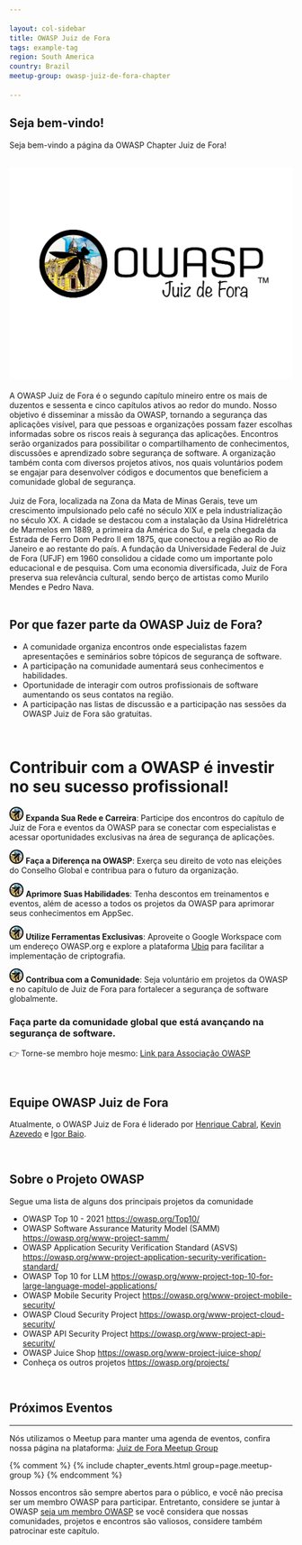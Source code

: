 ```yaml
---

layout: col-sidebar
title: OWASP Juiz de Fora
tags: example-tag
region: South America
country: Brazil
meetup-group: owasp-juiz-de-fora-chapter

---
```


## Seja bem-vindo!
Seja bem-vindo a página da OWASP Chapter Juiz de Fora!

<br>
<center>
<img src="assets/images/owasp-JF-black.png">
</center>

<br>
A OWASP Juiz de Fora é o segundo capítulo mineiro entre os mais de duzentos e sessenta e cinco capítulos ativos ao redor do mundo. Nosso objetivo é disseminar a missão da OWASP, tornando a segurança das aplicações visível, para que pessoas e organizações possam fazer escolhas informadas sobre os riscos reais à segurança das aplicações.
Encontros serão organizados para possibilitar o compartilhamento de conhecimentos, discussões e aprendizado sobre segurança de software. A organização também conta com diversos projetos ativos, nos quais voluntários podem se engajar para desenvolver códigos e documentos que beneficiem a comunidade global de segurança.<br>
<br>
Juiz de Fora, localizada na Zona da Mata de Minas Gerais, teve um crescimento impulsionado pelo café no século XIX e pela industrialização no século XX.
A cidade se destacou com a instalação da Usina Hidrelétrica de Marmelos em 1889, a primeira da América do Sul, e pela chegada da Estrada de Ferro Dom Pedro II em 1875, que conectou a região ao Rio de Janeiro e ao restante do país.
A fundação da Universidade Federal de Juiz de Fora (UFJF) em 1960 consolidou a cidade como um importante polo educacional e de pesquisa.
Com uma economia diversificada, Juiz de Fora preserva sua relevância cultural, sendo berço de artistas como Murilo Mendes e Pedro Nava.<br>
<br>

## Por que fazer parte da OWASP Juiz de Fora?
<ul>
<li>A comunidade organiza encontros onde especialistas fazem apresentações e seminários sobre tópicos de segurança de software.</li>
<li>A participação na comunidade aumentará seus conhecimentos e habilidades.</li>
<li>Oportunidade de interagir com outros profissionais de software aumentando os seus contatos na região.</li>
<li>A participação nas listas de discussão e a participação nas sessões da OWASP Juiz de Fora são gratuitas.</li>
</ul>
<br>

# Contribuir com a OWASP é investir no seu sucesso profissional!

<img src="assets/images/owasp-JF-round-logo.png" alt="OWASP JF Icon" width="25" height="25"> **Expanda Sua Rede e Carreira**: Participe dos encontros do capítulo de Juiz de Fora e eventos da OWASP para se conectar com especialistas e acessar oportunidades exclusivas na área de segurança de aplicações.

<img src="assets/images/owasp-JF-round-logo.png" alt="OWASP JF Icon" width="25" height="25"> **Faça a Diferença na OWASP**: Exerça seu direito de voto nas eleições do Conselho Global e contribua para o futuro da organização.

<img src="assets/images/owasp-JF-round-logo.png" alt="OWASP JF Icon" width="25" height="25"> **Aprimore Suas Habilidades**: Tenha descontos em treinamentos e eventos, além de acesso a todos os projetos da OWASP para aprimorar seus conhecimentos em AppSec.

<img src="assets/images/owasp-JF-round-logo.png" alt="OWASP JF Icon" width="25" height="25"> **Utilize Ferramentas Exclusivas**: Aproveite o Google Workspace com um endereço OWASP.org e explore a plataforma [Ubiq](https://www.ubiqsecurity.com/owasp) para facilitar a implementação de criptografia.

<img src="assets/images/owasp-JF-round-logo.png" alt="OWASP JF Icon" width="25" height="25"> **Contribua com a Comunidade**: Seja voluntário em projetos da OWASP e no capítulo de Juiz de Fora para fortalecer a segurança de software globalmente.

### Faça parte da comunidade global que está avançando na segurança de software.

👉 Torne-se membro hoje mesmo: [Link para Associação OWASP](https://owasp.org/membership/)


<br>

## Equipe OWASP Juiz de Fora

Atualmente, o OWASP Juiz de Fora é liderado por [Henrique Cabral](https://www.linkedin.com/in/cabralsecurity/), [Kevin Azevedo](https://www.linkedin.com/in/kevin-azevedo-278526157/) e [Igor Baio](https://www.linkedin.com/in/igor-baio-272a24167/).

<br>


## Sobre o Projeto OWASP

Segue uma lista de alguns dos principais projetos da comunidade

  - OWASP Top 10 - 2021 
    <https://owasp.org/Top10/>
  - OWASP Software Assurance Maturity Model (SAMM)
    <https://owasp.org/www-project-samm/>
  - OWASP Application Security Verification Standard (ASVS)
    <https://owasp.org/www-project-application-security-verification-standard/>
  - OWASP Top 10 for LLM
    <https://owasp.org/www-project-top-10-for-large-language-model-applications/>
  - OWASP Mobile Security Project
    <https://owasp.org/www-project-mobile-security/>
  - OWASP Cloud Security Project
    <https://owasp.org/www-project-cloud-security/>
  - OWASP API Security Project
    <https://owasp.org/www-project-api-security/>
  - OWASP Juice Shop
    <https://owasp.org/www-project-juice-shop/>
  - Conheça os outros projetos
    <https://owasp.org/projects/>

<br>

## Próximos Eventos
---------------------

Nós utilizamos o Meetup para manter uma agenda de eventos, confira nossa página na plataforma: [Juiz de Fora Meetup Group](https://www.meetup.com/owasp-juiz-de-fora-chapter/)

{% comment %}
{% include chapter_events.html group=page.meetup-group %}
{% endcomment %}

Nossos encontros são sempre abertos para o público, e você não precisa ser um membro OWASP para participar. Entretanto, considere se juntar à OWASP  [seja um membro OWASP](https://owasp.org/membership/) se você considera que nossas comunidades, projetos e encontros são valiosos, considere também patrocinar este capítulo.

<br>
